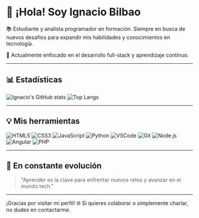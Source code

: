 # 👋 ¡Hola! Soy Ignacio Bilbao

📚 Estudiante y analista programador en formación. Siempre en busca de nuevos desafíos para expandir mis habilidades y conocimientos en tecnología.

🌱 Actualmente enfocado en el desarrollo full-stack y aprendizaje continuo.

---

## 📊 Estadísticas
![Ignacio's GitHub stats](https://github-readme-stats.vercel.app/api?username=slaveobeys&show_icons=true&theme=radical)
![Top Langs](https://github-readme-stats.vercel.app/api/top-langs/?username=slaveobeys&layout=compact&theme=radical)

---

## 💡 Mis herramientas
![HTML5](https://img.shields.io/badge/-HTML5-E34F26?logo=html5&logoColor=white&style=flat)
![CSS3](https://img.shields.io/badge/-CSS3-1572B6?logo=css3&logoColor=white&style=flat)
![JavaScript](https://img.shields.io/badge/-JavaScript-F7DF1E?logo=javascript&logoColor=black&style=flat)
![Python](https://img.shields.io/badge/-Python-3776AB?logo=python&logoColor=white&style=flat)
![VSCode](https://img.shields.io/badge/-VSCode-007ACC?logo=visualstudio&logoColor=white&style=flat)
![Git](https://img.shields.io/badge/-Git-F05032?logo=git&logoColor=white&style=flat)
![Node.js](https://img.shields.io/badge/-Node.js-339933?logo=node.js&logoColor=white&style=flat)
![Angular](https://img.shields.io/badge/-Angular-DD0031?logo=angular&logoColor=white&style=flat)
![PHP](https://img.shields.io/badge/-PHP-777BB4?logo=php&logoColor=white&style=flat)

---

## 🌟 En constante evolución
> "Aprender es la clave para enfrentar nuevos retos y avanzar en el mundo tech."

---

¡Gracias por visitar mi perfil! 🌐 Si quieres colaborar o simplemente charlar, no dudes en contactarme.
